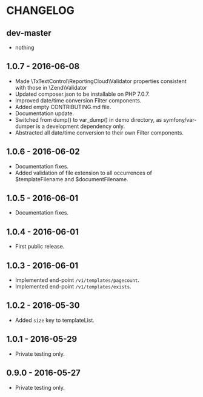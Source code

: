# CHANGELOG

## dev-master

* nothing

## 1.0.7 - 2016-06-08

* Made \TxTextControl\ReportingCloud\Validator properties consistent with those in \Zend\Validator
* Updated composer.json to be installable on PHP 7.0.7.
* Improved date/time conversion Filter components.
* Added empty CONTRIBUTING.md file.
* Documentation update.
* Switched from dump() to var_dump() in demo directory, as symfony/var-dumper is a development dependency only.
* Abstracted all date/time conversion to their own Filter components.

## 1.0.6 - 2016-06-02

* Documentation fixes.
* Added validation of file extension to all occurrences of $templateFilename and $documentFilename.

## 1.0.5 - 2016-06-01

* Documentation fixes.

## 1.0.4 - 2016-06-01

* First public release.

## 1.0.3 - 2016-06-01

* Implemented end-point `/v1/templates/pagecount`.
* Implemented end-point `/v1/templates/exists`.

## 1.0.2 - 2016-05-30

* Added `size` key to templateList.

## 1.0.1 - 2016-05-29

* Private testing only.

## 0.9.0 - 2016-05-27

* Private testing only.
